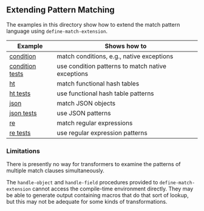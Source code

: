 ## Extending Pattern Matching

The examples in this directory show how to extend the match pattern language
using `define-match-extension`.

| Example | Shows how to |
|---------|-------------|
| [condition](condition.ss) | match conditions, e.g., native exceptions |
| [condition tests](condition.ms) | use condition patterns to match native exceptions |
| [ht](ht.ss) | match functional hash tables |
| [ht tests](ht.ms) | use functional hash table patterns |
| [json](json.ss) | match JSON objects |
| [json tests](json.ms) | use JSON patterns |
| [re](re.ss) | match regular expressions |
| [re tests](re.ms) | use regular expression patterns |

### Limitations

There is presently no way for transformers to examine the patterns of multiple match clauses simultaneously.

The `handle-object` and `handle-field` procedures provided to `define-match-extension` cannot access the compile-time environment directly. They may be able to generate output containing macros that do that sort of lookup, but this may not be adequate for some kinds of transformations.
